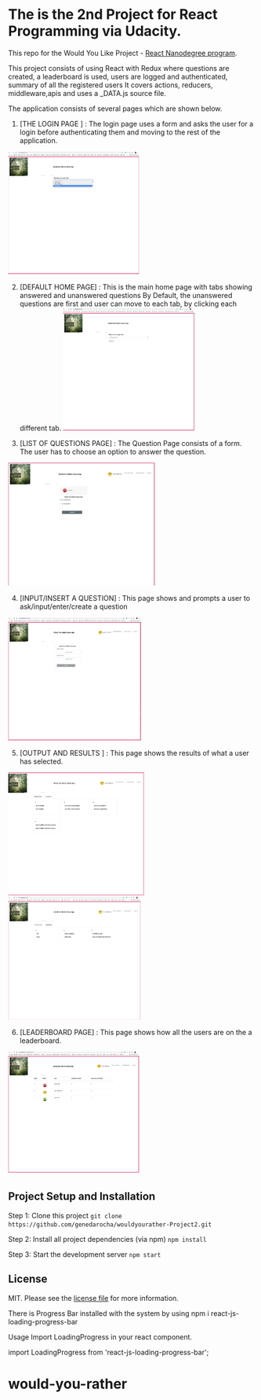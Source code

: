 # The is the 2nd Project for React Programming via Udacity. 

This repo for the Would You Like Project -  [React Nanodegree program](https://www.udacity.com/course/react-nanodegree--nd019).

This project consists of using React with Redux where questions are created, a leaderboard is used, users are logged and authenticated, summary of all the registered users
It covers actions, reducers, middleware,apis and uses a _DATA.js source file. 



The application consists of several pages which are shown below. 

  1. [THE LOGIN PAGE ] : The login page uses a form and asks the user for a login before authenticating them and moving to the rest of the application. 
  <img src="https://github.com/genedarocha/wouldyourather-Project2/blob/master/public/images/wur_login.png" height="250"/>

  2. [DEFAULT HOME PAGE] : This is the main home page with tabs showing answered and unanswered questions By Default, the unanswered questions are first and user can move to each tab, by clicking each different tab.   <img src="https://github.com/genedarocha/wouldyourather-Project2/blob/master/public/images/wur__main_screen.png" height="250"/> 
  
   
  3. [LIST OF QUESTIONS PAGE] : The Question Page consists of a form. The user has to choose an option to answer the question.
  <img src="https://github.com/genedarocha/wouldyourather-Project2/blob/master/public/images/wur_select_a_question.png" height="250"/>

  4. [INPUT/INSERT A QUESTION] : This page shows and prompts a user to ask/input/enter/create a question 
  <img src="https://github.com/genedarocha/wouldyourather-Project2/blob/master/public/images/wur_newquestions.png" height="250"/>

  5. [OUTPUT AND RESULTS ] : This page shows the results of what a user has selected. 
  <img src="https://github.com/genedarocha/wouldyourather-Project2/blob/master/public/images/wur_unanswered.png" height="250"/>
  <img src="https://github.com/genedarocha/wouldyourather-Project2/blob/master/public/images/wur_answered.png" height="250"/>

  6. [LEADERBOARD PAGE] : This page shows how all the users are on the a leaderboard.
  <img src="https://github.com/genedarocha/wouldyourather-Project2/blob/master/public/images/wur_leaderboard.png" height="250"/>

## Project Setup and Installation 
  
 Step 1: Clone this project
  ```git clone https://github.com/genedarocha/wouldyourather-Project2.git```
  
 Step 2: Install all project dependencies (via npm)
 ```npm install```
 
 Step 3: Start the development server 
 ```npm start```

## License

MIT. Please see the [license file](LICENSE) for more information.

There is Progress Bar installed with the system by using
npm i react-js-loading-progress-bar 

Usage
Import LoadingProgress in your react component.

import LoadingProgress from 'react-js-loading-progress-bar';

 # would-you-rather
